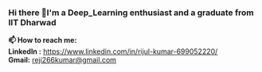### Hi there 👋I'm a Deep_Learning enthusiast and a graduate from IIT Dharwad

**📫 How to reach me:** <br/>
**LinkedIn :** https://www.linkedin.com/in/rijul-kumar-699052220/ <br/>
**Gmail:** reji266kumar@gmail.com <br/>
<!--
**Rijulkumar26/Rijulkumar26** is a ✨ _special_ ✨ repository because its `README.md` (this file) appears on your GitHub profile.

Here are some ideas to get you started:

- 🔭 I’m currently working on ...
- 🌱 I’m currently learning ...
- 👯 I’m looking to collaborate on ...
- 🤔 I’m looking for help with ...
- 💬 Ask me about ...
- 📫 How to reach me: ...
- 😄 Pronouns: ...
- ⚡ Fun fact: ...
-->
